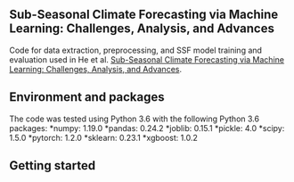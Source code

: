 ## Sub-Seasonal Climate Forecasting via Machine Learning: Challenges, Analysis, and Advances

Code for data extraction, preprocessing, and SSF model training and evaluation used in He et al. [Sub-Seasonal Climate Forecasting via Machine Learning: Challenges, Analysis, and Advances](https://arxiv.org/abs/2006.07972).  

## Environment and packages
The code was tested using Python 3.6 with the following Python 3.6 packages:
*numpy: 1.19.0
*pandas: 0.24.2
*joblib: 0.15.1
*pickle: 4.0
*scipy: 1.5.0
*pytorch: 1.2.0
*sklearn: 0.23.1
*xgboost: 1.0.2

## Getting started
